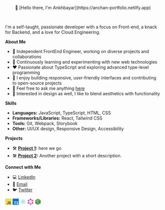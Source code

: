 
<p align="center">🙋 [Hello there, I'm Ankhbayar](https://anchan-portfolio.netlify.app)</p>

<br />

I'm a self-taught, passionate developer with a focus on Front-end, a knack for Backend, and a love for Cloud Engineering.

**About Me**

- 💼 Independent FrontEnd Engineer, working on diverse projects and collaborations
- 🌱 Continuously learning and experimenting with new web technologies
- ❤️ Passionate about TypeScript and exploring advanced type-level programming
- 🚀 I enjoy building responsive, user-friendly interfaces and contributing to open-source projects
- 💬 Feel free to ask me anything [here](https://github.com/Anhaachan/Anhaachan/issues)
- 🎨 Interested in design as well, I like to blend aesthetics with functionality

**Skills**

- **Languages:** JavaScript, TypeScript, HTML, CSS
- **Frameworks/Libraries:** React, Tailwind CSS
- **Tools:** Git, Webpack, Storybook
- **Other:** UI/UX design, Responsive Design, Accessibility

**Projects**

- 🛠️ **[Project 1](https://github.com/your-username/project-1):** here we go
- 🛠️ **[Project 2](https://github.com/your-username/project-2):** Another project with a short description.

**Connect with Me**

- 💻 [LinkedIn](https://linkedin.com/in/your-profile)
- 📧 [Email](mailto:your.email@example.com)
- 🐦 [Twitter](https://twitter.com/your-username)

<code><img height="20" alt="javascript" src="https://raw.githubusercontent.com/github/explore/80688e429a7d4ef2fca1e82350fe8e3517d3494d/topics/javascript/javascript.png"></code>
<code><img height="20" alt="typescript" src="https://raw.githubusercontent.com/github/explore/80688e429a7d4ef2fca1e82350fe8e3517d3494d/topics/typescript/typescript.png"></code>
<code><img height="20" alt="react" src="https://raw.githubusercontent.com/github/explore/80688e429a7d4ef2fca1e82350fe8e3517d3494d/topics/react/react.png"></code>
<code><img height="20" alt="graphql" src="https://raw.githubusercontent.com/github/explore/5c058a388828bb5fde0bcafd4bc867b5bb3f26f3/topics/graphql/graphql.png"></code>
<code><img height="20" alt="nodejs" src="https://raw.githubusercontent.com/github/explore/80688e429a7d4ef2fca1e82350fe8e3517d3494d/topics/nodejs/nodejs.png"></code>    



